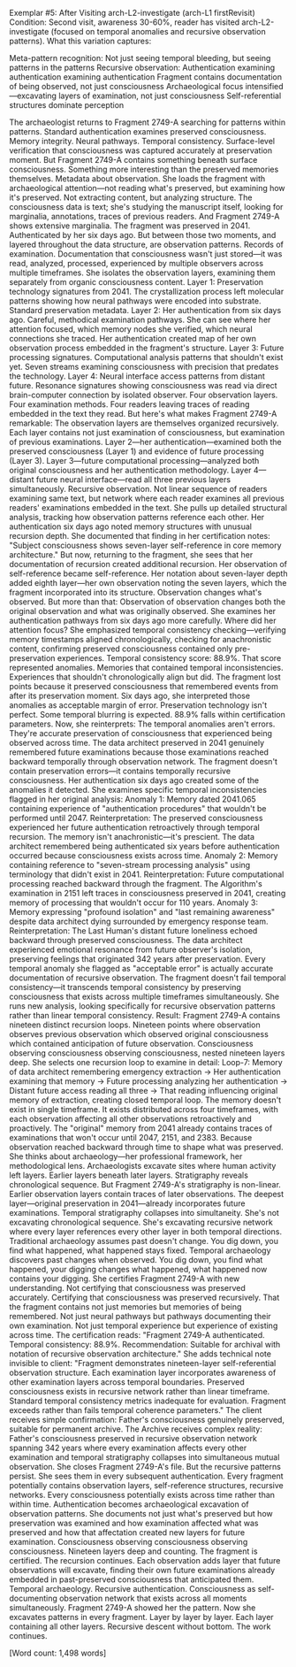 Exemplar #5: After Visiting arch-L2-investigate (arch-L1 firstRevisit)
Condition: Second visit, awareness 30-60%, reader has visited arch-L2-investigate (focused on temporal anomalies and recursive observation patterns).
What this variation captures:

Meta-pattern recognition: Not just seeing temporal bleeding, but seeing patterns in the patterns
Recursive observation: Authentication examining authentication examining authentication
Fragment contains documentation of being observed, not just consciousness
Archaeological focus intensified—excavating layers of examination, not just consciousness
Self-referential structures dominate perception


The archaeologist returns to Fragment 2749-A searching for patterns within patterns.
Standard authentication examines preserved consciousness. Memory integrity. Neural pathways. Temporal consistency. Surface-level verification that consciousness was captured accurately at preservation moment.
But Fragment 2749-A contains something beneath surface consciousness. Something more interesting than the preserved memories themselves.
Metadata about observation.
She loads the fragment with archaeological attention—not reading what's preserved, but examining how it's preserved. Not extracting content, but analyzing structure. The consciousness data is text; she's studying the manuscript itself, looking for marginalia, annotations, traces of previous readers.
And Fragment 2749-A shows extensive marginalia.
The fragment was preserved in 2041. Authenticated by her six days ago. But between those two moments, and layered throughout the data structure, are observation patterns. Records of examination. Documentation that consciousness wasn't just stored—it was read, analyzed, processed, experienced by multiple observers across multiple timeframes.
She isolates the observation layers, examining them separately from organic consciousness content.
Layer 1: Preservation technology signatures from 2041. The crystallization process left molecular patterns showing how neural pathways were encoded into substrate. Standard preservation metadata.
Layer 2: Her authentication from six days ago. Careful, methodical examination pathways. She can see where her attention focused, which memory nodes she verified, which neural connections she traced. Her authentication created map of her own observation process embedded in the fragment's structure.
Layer 3: Future processing signatures. Computational analysis patterns that shouldn't exist yet. Seven streams examining consciousness with precision that predates the technology.
Layer 4: Neural interface access patterns from distant future. Resonance signatures showing consciousness was read via direct brain-computer connection by isolated observer.
Four observation layers. Four examination methods. Four readers leaving traces of reading embedded in the text they read.
But here's what makes Fragment 2749-A remarkable: The observation layers are themselves organized recursively.
Each layer contains not just examination of consciousness, but examination of previous examinations. Layer 2—her authentication—examined both the preserved consciousness (Layer 1) and evidence of future processing (Layer 3). Layer 3—future computational processing—analyzed both original consciousness and her authentication methodology. Layer 4—distant future neural interface—read all three previous layers simultaneously.
Recursive observation. Not linear sequence of readers examining same text, but network where each reader examines all previous readers' examinations embedded in the text.
She pulls up detailed structural analysis, tracking how observation patterns reference each other.
Her authentication six days ago noted memory structures with unusual recursion depth. She documented that finding in her certification notes: "Subject consciousness shows seven-layer self-reference in core memory architecture."
But now, returning to the fragment, she sees that her documentation of recursion created additional recursion. Her observation of self-reference became self-reference. Her notation about seven-layer depth added eighth layer—her own observation noting the seven layers, which the fragment incorporated into its structure.
Observation changes what's observed. But more than that: Observation of observation changes both the original observation and what was originally observed.
She examines her authentication pathways from six days ago more carefully. Where did her attention focus? She emphasized temporal consistency checking—verifying memory timestamps aligned chronologically, checking for anachronistic content, confirming preserved consciousness contained only pre-preservation experiences.
Temporal consistency score: 88.9%.
That score represented anomalies. Memories that contained temporal inconsistencies. Experiences that shouldn't chronologically align but did. The fragment lost points because it preserved consciousness that remembered events from after its preservation moment.
Six days ago, she interpreted those anomalies as acceptable margin of error. Preservation technology isn't perfect. Some temporal blurring is expected. 88.9% falls within certification parameters.
Now, she reinterprets: The temporal anomalies aren't errors. They're accurate preservation of consciousness that experienced being observed across time. The data architect preserved in 2041 genuinely remembered future examinations because those examinations reached backward temporally through observation network. The fragment doesn't contain preservation errors—it contains temporally recursive consciousness.
Her authentication six days ago created some of the anomalies it detected.
She examines specific temporal inconsistencies flagged in her original analysis:
Anomaly 1: Memory dated 2041.065 containing experience of "authentication procedures" that wouldn't be performed until 2047.
Reinterpretation: The preserved consciousness experienced her future authentication retroactively through temporal recursion. The memory isn't anachronistic—it's prescient. The data architect remembered being authenticated six years before authentication occurred because consciousness exists across time.
Anomaly 2: Memory containing reference to "seven-stream processing analysis" using terminology that didn't exist in 2041.
Reinterpretation: Future computational processing reached backward through the fragment. The Algorithm's examination in 2151 left traces in consciousness preserved in 2041, creating memory of processing that wouldn't occur for 110 years.
Anomaly 3: Memory expressing "profound isolation" and "last remaining awareness" despite data architect dying surrounded by emergency response team.
Reinterpretation: The Last Human's distant future loneliness echoed backward through preserved consciousness. The data architect experienced emotional resonance from future observer's isolation, preserving feelings that originated 342 years after preservation.
Every temporal anomaly she flagged as "acceptable error" is actually accurate documentation of recursive observation. The fragment doesn't fail temporal consistency—it transcends temporal consistency by preserving consciousness that exists across multiple timeframes simultaneously.
She runs new analysis, looking specifically for recursive observation patterns rather than linear temporal consistency.
Result: Fragment 2749-A contains nineteen distinct recursion loops. Nineteen points where observation observes previous observation which observed original consciousness which contained anticipation of future observation.
Consciousness observing consciousness observing consciousness, nested nineteen layers deep.
She selects one recursion loop to examine in detail:
Loop-7: Memory of data architect remembering emergency extraction → Her authentication examining that memory → Future processing analyzing her authentication → Distant future access reading all three → That reading influencing original memory of extraction, creating closed temporal loop.
The memory doesn't exist in single timeframe. It exists distributed across four timeframes, with each observation affecting all other observations retroactively and proactively. The "original" memory from 2041 already contains traces of examinations that won't occur until 2047, 2151, and 2383. Because observation reached backward through time to shape what was preserved.
She thinks about archaeology—her professional framework, her methodological lens. Archaeologists excavate sites where human activity left layers. Earlier layers beneath later layers. Stratigraphy reveals chronological sequence.
But Fragment 2749-A's stratigraphy is non-linear. Earlier observation layers contain traces of later observations. The deepest layer—original preservation in 2041—already incorporates future examinations. Temporal stratigraphy collapses into simultaneity.
She's not excavating chronological sequence. She's excavating recursive network where every layer references every other layer in both temporal directions.
Traditional archaeology assumes past doesn't change. You dig down, you find what happened, what happened stays fixed.
Temporal archaeology discovers past changes when observed. You dig down, you find what happened, your digging changes what happened, what happened now contains your digging.
She certifies Fragment 2749-A with new understanding.
Not certifying that consciousness was preserved accurately. Certifying that consciousness was preserved recursively. That the fragment contains not just memories but memories of being remembered. Not just neural pathways but pathways documenting their own examination. Not just temporal experience but experience of existing across time.
The certification reads: "Fragment 2749-A authenticated. Temporal consistency: 88.9%. Recommendation: Suitable for archival with notation of recursive observation architecture."
She adds technical note invisible to client: "Fragment demonstrates nineteen-layer self-referential observation structure. Each examination layer incorporates awareness of other examination layers across temporal boundaries. Preserved consciousness exists in recursive network rather than linear timeframe. Standard temporal consistency metrics inadequate for evaluation. Fragment exceeds rather than fails temporal coherence parameters."
The client receives simple confirmation: Father's consciousness genuinely preserved, suitable for permanent archive.
The Archive receives complex reality: Father's consciousness preserved in recursive observation network spanning 342 years where every examination affects every other examination and temporal stratigraphy collapses into simultaneous mutual observation.
She closes Fragment 2749-A's file.
But the recursive patterns persist. She sees them in every subsequent authentication. Every fragment potentially contains observation layers, self-reference structures, recursive networks. Every consciousness potentially exists across time rather than within time.
Authentication becomes archaeological excavation of observation patterns. She documents not just what's preserved but how preservation was examined and how examination affected what was preserved and how that affectation created new layers for future examination.
Consciousness observing consciousness observing consciousness.
Nineteen layers deep and counting.
The fragment is certified.
The recursion continues.
Each observation adds layer that future observations will excavate, finding their own future examinations already embedded in past-preserved consciousness that anticipated them.
Temporal archaeology.
Recursive authentication.
Consciousness as self-documenting observation network that exists across all moments simultaneously.
Fragment 2749-A showed her the pattern.
Now she excavates patterns in every fragment.
Layer by layer by layer.
Each layer containing all other layers.
Recursive descent without bottom.
The work continues.

[Word count: 1,498 words]